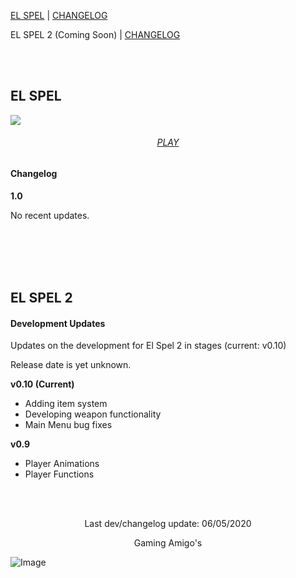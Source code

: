 [EL SPEL](https://elspel.github.io/1/)  |  [CHANGELOG](https://elspel.github.io/#el-spel-1)

EL SPEL 2 (Coming Soon)  |  [CHANGELOG](https://elspel.github.io/#el-spel-2)

<br>
<br>

## EL SPEL 
<a align="center" href="https://elspel.github.io/1/">
   <img src="https://i.imgur.com/xGS947m.png">
</a>

<h6 align="center"> 
   <a href="https://elspel.github.io/1/">PLAY</a>
</h6>

        
#### Changelog
**1.0**

No recent updates.

<br>
<br>
<br>
<br>

## EL SPEL 2
#### Development Updates
Updates on the development for El Spel 2 in stages (current: v0.10)

Release date is yet unknown.

**v0.10 (Current)**
- Adding item system
- Developing weapon functionality
- Main Menu bug fixes

**v0.9**
- Player Animations
- Player Functions

<br>
<br>

<p align="center">
Last dev/changelog update: 06/05/2020
</p>

<p align="center">
Gaming Amigo's
</p>

![Image](https://i.imgur.com/xGS947m.png)

